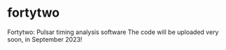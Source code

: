 # fortytwo
Fortytwo: Pulsar timing analysis software
The code will be uploaded very soon, in September 2023!
